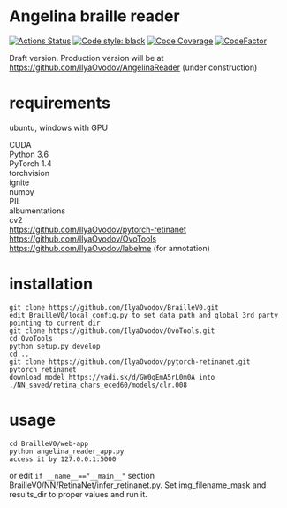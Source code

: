 # Angelina braille reader

[![Actions Status](https://github.com/zuevval/AngelinaReader/workflows/Python%20CI/badge.svg)](https://github.com/zuevval/topological-sorting/actions)
[![Code style: black](https://img.shields.io/badge/code%20style-black-000000.svg)](https://github.com/psf/black)
[![Code Coverage](https://codecov.io/gh/zuevval/AngelinaReader/branch/develop/graph/badge.svg)](https://codecov.io/gh/zuevval/topological-sorting)
[![CodeFactor](https://www.codefactor.io/repository/github/zuevval/AngelinaReader/badge)](https://www.codefactor.io/repository/github/zuevval/topological-sorting)


Draft version. Production version will be at https://github.com/IlyaOvodov/AngelinaReader (under construction)


# requirements

 ubuntu, windows with GPU  

 CUDA  
 Python 3.6  
 PyTorch 1.4  
 torchvision  
 ignite  
 numpy  
 PIL  
 albumentations  
 cv2  
 https://github.com/IlyaOvodov/pytorch-retinanet  
 https://github.com/IlyaOvodov/OvoTools  
 https://github.com/IlyaOvodov/labelme  (for annotation)

# installation

```
git clone https://github.com/IlyaOvodov/BrailleV0.git
edit BrailleV0/local_config.py to set data_path and global_3rd_party pointing to current dir
git clone https://github.com/IlyaOvodov/OvoTools.git
cd OvoTools
python setup.py develop
cd ..
git clone https://github.com/IlyaOvodov/pytorch-retinanet.git pytorch_retinanet
download model https://yadi.sk/d/GW0qEmA5rL0m0A into ./NN_saved/retina_chars_eced60/models/clr.008
```

# usage
```
cd BrailleV0/web-app
python angelina_reader_app.py
access it by 127.0.0.1:5000
```

or edit `if __name__=="__main__"` section BrailleV0/NN/RetinaNet/infer_retinanet.py. Set img_filename_mask and results_dir to proper values and run it.
